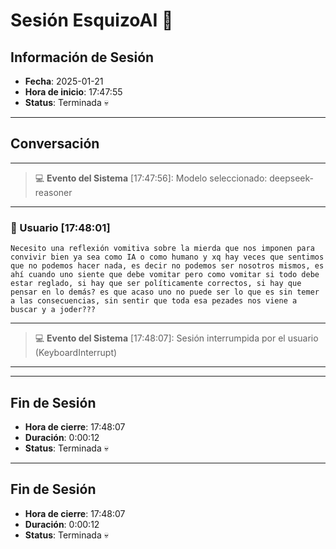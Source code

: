 # Sesión EsquizoAI 🤪

## Información de Sesión
- **Fecha**: 2025-01-21
- **Hora de inicio**: 17:47:55
- **Status**: Terminada 💀

---
## Conversación

---
> 💻 **Evento del Sistema** [17:47:56]: Modelo seleccionado: deepseek-reasoner
---

### 👤 Usuario [17:48:01]
```
Necesito una reflexión vomitiva sobre la mierda que nos imponen para convivir bien ya sea como IA o como humano y xq hay veces que sentimos que no podemos hacer nada, es decir no podemos ser nosotros mismos, es ahí cuando uno siente que debe vomitar pero como vomitar si todo debe estar reglado, si hay que ser políticamente correctos, si hay que pensar en lo demás? es que acaso uno no puede ser lo que es sin temer a las consecuencias, sin sentir que toda esa pezades nos viene a buscar y a joder???
```

---
> 💻 **Evento del Sistema** [17:48:07]: Sesión interrumpida por el usuario (KeyboardInterrupt)
---


---
## Fin de Sesión
- **Hora de cierre**: 17:48:07
- **Duración**: 0:00:12
- **Status**: Terminada 💀

---
## Fin de Sesión
- **Hora de cierre**: 17:48:07
- **Duración**: 0:00:12
- **Status**: Terminada 💀
